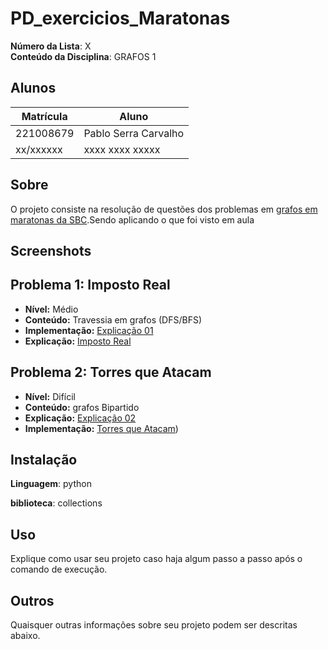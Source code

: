 
# PD_exercicios_Maratonas


**Número da Lista**: X<br>
**Conteúdo da Disciplina**: GRAFOS 1

## Alunos
|Matrícula | Aluno |
| -- | -- |
| 221008679 | Pablo Serra Carvalho |
| xx/xxxxxx  |  xxxx xxxx xxxxx |

## Sobre 
O projeto consiste na resolução de questões dos problemas em [grafos em maratonas da SBC](https://github.com/Pabloserrapxx/PD_exercicios_Maratonas/blob/main/PROBLEMASMARATONAGRAFOS.pdf).Sendo aplicando o  que foi visto em aula

## Screenshots
## Problema 1: Imposto Real
- **Nível:** Médio
- **Conteúdo:** Travessia em grafos (DFS/BFS)
- **Implementação:** [Explicação 01](https://github.com/Pabloserrapxx/PD_exercicios_Maratonas/blob/main/Exercicios/Imposto%20Real.py)
- **Explicação:**  [Imposto Real](https://github.com/Pabloserrapxx/nada/blob/main/pipi.pdf)

## Problema 2: Torres que Atacam
- **Nível:** Difícil
- **Conteúdo:** grafos Bipartido
- **Explicação:** [Explicação 02](https://github.com/Pabloserrapxx/PD_exercicios_Maratonas/blob/main/Exercicios/Torres%20que%20Atacam.py)
- **Implementação:** [Torres que Atacam](https://github.com/Pabloserrapxx/nada/blob/main/torres%20que%20atacam.pdf))


## Instalação 

**Linguagem**: python 

**biblioteca**: collections

## Uso 
Explique como usar seu projeto caso haja algum passo a passo após o comando de execução.

## Outros 
Quaisquer outras informações sobre seu projeto podem ser descritas abaixo.

